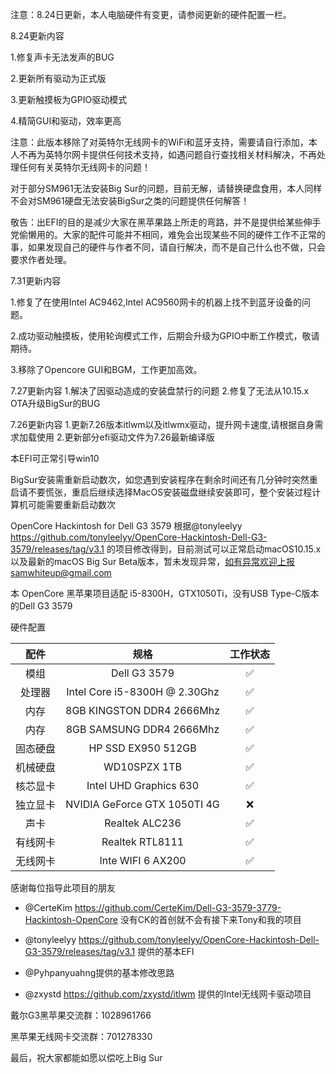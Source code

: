 注意：8.24日更新，本人电脑硬件有变更，请参阅更新的硬件配置一栏。

8.24更新内容

1.修复声卡无法发声的BUG

2.更新所有驱动为正式版

3.更新触摸板为GPIO驱动模式

4.精简GUI和驱动，效率更高

注意：此版本移除了对英特尔无线网卡的WiFi和蓝牙支持，需要请自行添加，本人不再为英特尔网卡提供任何技术支持，如遇问题自行查找相关材料解决，不再处理任何有关英特尔无线网卡的问题！

对于部分SM961无法安装Big Sur的问题，目前无解，请替换硬盘食用，本人同样不会对SM961硬盘无法安装BigSur之类的问题提供任何解答！

敬告：出EFI的目的是减少大家在黑苹果路上所走的弯路，并不是提供给某些伸手党偷懒用的。大家的配件可能并不相同，难免会出现某些不同的硬件工作不正常的事，如果发现自己的硬件与作者不同，请自行解决，而不是自己什么也不做，只会要求作者处理。

7.31更新内容

1.修复了在使用Intel AC9462,Intel AC9560网卡的机器上找不到蓝牙设备的问题。

2.成功驱动触摸板，使用轮询模式工作，后期会升级为GPIO中断工作模式，敬请期待。

3.移除了Opencore GUI和BGM，工作更加高效。

7.27更新内容
1.解决了因驱动造成的安装盘禁行的问题
2.修复了无法从10.15.x OTA升级BigSur的BUG

7.26更新内容
1.更新7.26版本itlwm以及itlwmx驱动，提升网卡速度,请根据自身需求加载使用
2.更新部分efi驱动文件为7.26最新编译版


本EFI可正常引导win10

BigSur安装需重新启动数次，如您遇到安装程序在剩余时间还有几分钟时突然重启请不要慌张，重启后继续选择MacOS安装磁盘继续安装即可，整个安装过程计算机可能需要重新启动数次

OpenCore Hackintosh for Dell G3 3579
根据@tonyleelyy https://github.com/tonyleelyy/OpenCore-Hackintosh-Dell-G3-3579/releases/tag/v3.1
的项目修改得到，目前测试可以正常启动macOS10.15.x以及最新的macOS Big Sur Beta版本，暂未发现异常，如有异常欢迎上报samwhiteup@gmail.com

本 OpenCore 黑苹果项目适配 i5-8300H，GTX1050Ti，没有USB Type-C版本的Dell G3 3579

硬件配置

|   配件   |             规格              | 工作状态 |
| :------: | :---------------------------: | :------: |
|   模组   |         Dell G3 3579          |    ✅     |
|  处理器  | Intel Core i5-8300H @ 2.30Ghz |    ✅     |
|   内存   |    8GB KINGSTON DDR4 2666Mhz   |    ✅     |
|   内存   |    8GB SAMSUNG DDR4 2666Mhz   |    ✅     |
| 固态硬盘 |   HP SSD EX950 512GB    |    ✅     |
| 机械硬盘 |         WD10SPZX 1TB          |    ✅     |
| 核芯显卡 |    Intel UHD Graphics 630    |    ✅     |
| 独立显卡 |  NVIDIA GeForce GTX 1050TI 4G   |    ❌     |
|   声卡   |        Realtek ALC236         |    ✅     |
| 有线网卡 |        Realtek RTL8111        |    ✅     |
| 无线网卡 |     Inte WIFI 6 AX200    |  ✅  |

感谢每位指导此项目的朋友

- @CerteKim https://github.com/CerteKim/Dell-G3-3579-3779-Hackintosh-OpenCore 没有CK的首创就不会有接下来Tony和我的项目

- @tonyleelyy https://github.com/tonyleelyy/OpenCore-Hackintosh-Dell-G3-3579/releases/tag/v3.1 提供的基本EFI

- @Pyhpanyuahng提供的基本修改思路


- @zxystd https://github.com/zxystd/itlwm 提供的Intel无线网卡驱动项目


戴尔G3黑苹果交流群：1028961766


黑苹果无线网卡交流群：701278330


最后，祝大家都能如愿以偿吃上Big Sur


